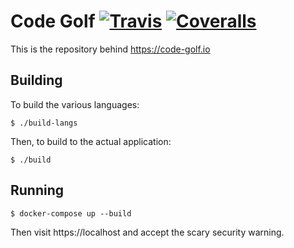 # Code Golf [![Travis](https://travis-ci.org/JRaspass/code-golf.svg)](https://travis-ci.org/JRaspass/code-golf) [![Coveralls](https://coveralls.io/repos/github/JRaspass/code-golf/badge.svg)](https://coveralls.io/github/JRaspass/code-golf)

This is the repository behind https://code-golf.io

## Building

To build the various languages:

```
$ ./build-langs
```

Then, to build to the actual application:

```
$ ./build
```

## Running

```
$ docker-compose up --build
```

Then visit https://localhost and accept the scary security warning.
